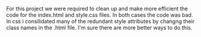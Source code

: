 For this project we were required to clean up and make more efficient the code for the index.html and style.css files.  In both cases the code was bad. In css i consilidated many of the redundant style attributes by changng their class names in the .html file. I'm sure there are more better ways to do this.